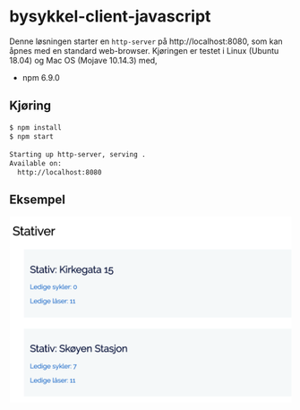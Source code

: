 # bysykkel-client-javascript
Denne løsningen starter en `http-server` på http://localhost:8080, som kan åpnes med en standard web-browser. Kjøringen er testet i Linux (Ubuntu 18.04) og Mac OS (Mojave 10.14.3) med, 
* npm 6.9.0

## Kjøring
```
$ npm install
$ npm start

Starting up http-server, serving .
Available on:
  http://localhost:8080
```

## Eksempel
![eksempel](/docs/eksempel.png)
